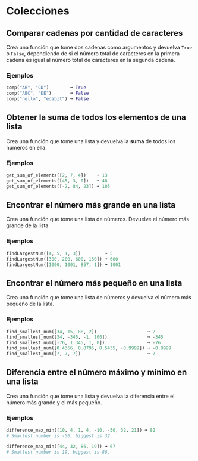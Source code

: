 # Colecciones

## Comparar cadenas por cantidad de caracteres

Crea una función que tome dos cadenas como argumentos y devuelva `True` o `False`, dependiendo de si el número total de caracteres en la primera cadena es igual al número total de caracteres en la segunda cadena.

### Ejemplos

```py
comp("AB", "CD")        ➞ True
comp("ABC", "DE")       ➞ False
comp("hello", "edabit") ➞ False
```

## Obtener la suma de todos los elementos de una lista

Crea una función que tome una lista y devuelva la **suma** de todos los números en ella.

### Ejemplos

```py
get_sum_of_elements([2, 7, 4])    ➞ 13
get_sum_of_elements([45, 3, 0])   ➞ 48
get_sum_of_elements([-2, 84, 23]) ➞ 105
```

## Encontrar el número más grande en una lista

Crea una función que tome una lista de números. Devuelve el número más grande de la lista.

### Ejemplos

```py
findLargestNum([4, 5, 1, 3])         ➞ 5
findLargestNum([300, 200, 600, 150]) ➞ 600
findLargestNum([1000, 1001, 857, 1]) ➞ 1001
```

## Encontrar el número más pequeño en una lista

Crea una función que tome una lista de números y devuelva el número más pequeño de la lista.

### Ejemplos

```py
find_smallest_num([34, 15, 88, 2])                   ➞ 2
find_smallest_num([34, -345, -1, 100])               ➞ -345
find_smallest_num([-76, 1.345, 1, 0])                ➞ -76
find_smallest_num([0.4356, 0.8795, 0.5435, -0.9999]) ➞ -0.9999
find_smallest_num([7, 7, 7])                         ➞ 7
```

## Diferencia entre el número máximo y mínimo en una lista

Crea una función que tome una lista y devuelva la diferencia entre el número más grande y el más pequeño.

### Ejemplos

```py
difference_max_min([10, 4, 1, 4, -10, -50, 32, 21]) ➞ 82
# Smallest number is -50, biggest is 32.

difference_max_min([44, 32, 86, 19]) ➞ 67
# Smallest number is 19, biggest is 86.
```
